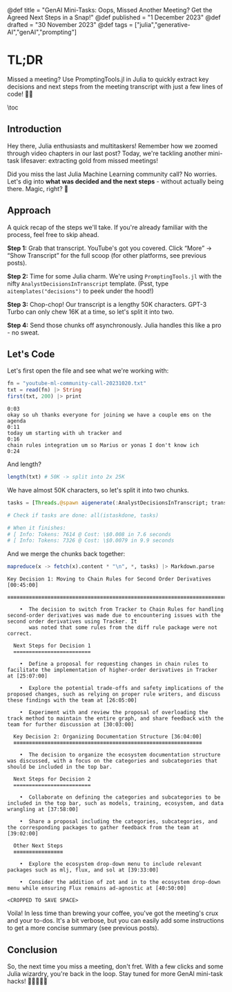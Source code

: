 @def title = "GenAI Mini-Tasks: Oops, Missed Another Meeting? Get the Agreed Next Steps in a Snap!"
@def published = "1 December 2023"
@def drafted = "30 November 2023"
@def tags = ["julia","generative-AI","genAI","prompting"]

# TL;DR
Missed a meeting? Use PromptingTools.jl in Julia to quickly extract key decisions and next steps from the meeting transcript with just a few lines of code! 🚀📝

\toc 

## Introduction

Hey there, Julia enthusiasts and multitaskers! Remember how we zoomed through video chapters in our last post? Today, we're tackling another mini-task lifesaver: extracting gold from missed meetings!

Did you miss the last Julia Machine Learning community call? No worries. Let's dig into **what was decided and the next steps** - without actually being there. Magic, right? 🌟

## Approach

A quick recap of the steps we'll take. If you're already familiar with the process, feel free to skip ahead.

**Step 1:** Grab that transcript. YouTube's got you covered. Click “More” → “Show Transcript” for the full scoop (for other platforms, see previous posts).

**Step 2:** Time for some Julia charm. We're using `PromptingTools.jl` with the nifty `AnalystDecisionsInTranscript` template. (Psst, type `aitemplates("decisions")` to peek under the hood!)

**Step 3:** Chop-chop! Our transcript is a lengthy 50K characters. GPT-3 Turbo can only chew 16K at a time, so let's split it into two.

**Step 4:** Send those chunks off asynchronously. Julia handles this like a pro - no sweat.

## Let's Code

Let's first open the file and see what we're working with:
```julia
fn = "youtube-ml-community-call-20231020.txt"
txt = read(fn) |> String
first(txt, 200) |> print
```

```plaintext
0:03
okay so uh thanks everyone for joining we have a couple ems on the agenda
0:11
today um starting with uh tracker and
0:16
chain rules integration um so Marius or yonas I don't know ich
0:24
```

And length?
```julia
length(txt) # 50K -> split into 2x 25K
```

We have almost 50K characters, so let's split it into two chunks.

```julia
tasks = [Threads.@spawn aigenerate(:AnalystDecisionsInTranscript; transcript=chunk, instructions="None.", model="gpt3t") for chunk in PT.split_by_length(txt; max_length=25_000)];

# Check if tasks are done: all(istaskdone, tasks)

# When it finishes:
# [ Info: Tokens: 7614 @ Cost: \$0.008 in 7.6 seconds
# [ Info: Tokens: 7326 @ Cost: \$0.0079 in 9.9 seconds
```

And we merge the chunks back together:

```julia
mapreduce(x -> fetch(x).content * "\n", *, tasks) |> Markdown.parse
```

```plaintext
Key Decision 1: Moving to Chain Rules for Second Order Derivatives [00:45:00]
  ≡≡≡≡≡≡≡≡≡≡≡≡≡≡≡≡≡≡≡≡≡≡≡≡≡≡≡≡≡≡≡≡≡≡≡≡≡≡≡≡≡≡≡≡≡≡≡≡≡≡≡≡≡≡≡≡≡≡≡≡≡≡≡≡≡≡≡≡≡≡≡≡≡≡≡≡≡

    •  The decision to switch from Tracker to Chain Rules for handling second-order derivatives was made due to encountering issues with the second order derivatives using Tracker. It
       was noted that some rules from the diff rule package were not correct.

  Next Steps for Decision 1
  =========================

    •  Define a proposal for requesting changes in chain rules to facilitate the implementation of higher-order derivatives in Tracker at [25:07:00]

    •  Explore the potential trade-offs and safety implications of the proposed changes, such as relying on proper rule writers, and discuss these findings with the team at [26:05:00]

    •  Experiment with and review the proposal of overloading the track method to maintain the entire graph, and share feedback with the team for further discussion at [30:03:00]

  Key Decision 2: Organizing Documentation Structure [36:04:00]
  ≡≡≡≡≡≡≡≡≡≡≡≡≡≡≡≡≡≡≡≡≡≡≡≡≡≡≡≡≡≡≡≡≡≡≡≡≡≡≡≡≡≡≡≡≡≡≡≡≡≡≡≡≡≡≡≡≡≡≡≡≡

    •  The decision to organize the ecosystem documentation structure was discussed, with a focus on the categories and subcategories that should be included in the top bar.

  Next Steps for Decision 2
  =========================

    •  Collaborate on defining the categories and subcategories to be included in the top bar, such as models, training, ecosystem, and data wrangling at [37:58:00]

    •  Share a proposal including the categories, subcategories, and the corresponding packages to gather feedback from the team at [39:02:00]

  Other Next Steps
  ≡≡≡≡≡≡≡≡≡≡≡≡≡≡≡≡

    •  Explore the ecosystem drop-down menu to include relevant packages such as mlj, flux, and sol at [39:33:00]

    •  Consider the addition of zot and in to the ecosystem drop-down menu while ensuring Flux remains ad-agnostic at [40:50:00]

<CROPPED TO SAVE SPACE>
```

Voila! In less time than brewing your coffee, you've got the meeting's crux and your to-dos. It's a bit verbose, but you can easily add some instructions to get a more concise summary (see previous posts).

## Conclusion

So, the next time you miss a meeting, don't fret. With a few clicks and some Julia wizardry, you're back in the loop. Stay tuned for more GenAI mini-task hacks! 🚀👩‍💻👨‍💻